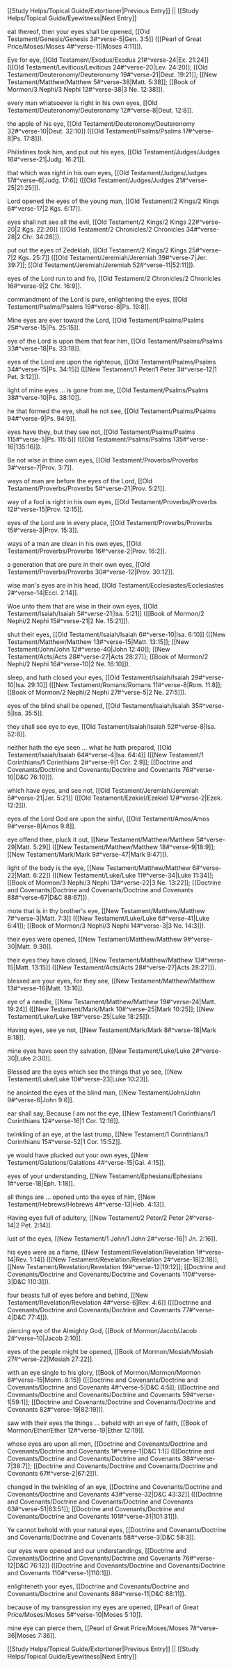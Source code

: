 [[Study Helps/Topical Guide/Extortioner|Previous Entry]]  ||  [[Study Helps/Topical Guide/Eyewitness|Next Entry]]

 eat thereof, then your eyes shall be opened, [[Old Testament/Genesis/Genesis 3#^verse-5|Gen. 3:5]] ([[Pearl of Great Price/Moses/Moses 4#^verse-11|Moses 4:11]]).

 Eye for eye, [[Old Testament/Exodus/Exodus 21#^verse-24|Ex. 21:24]] ([[Old Testament/Leviticus/Leviticus 24#^verse-20|Lev. 24:20]]; [[Old Testament/Deuteronomy/Deuteronomy 19#^verse-21|Deut. 19:21]]; [[New Testament/Matthew/Matthew 5#^verse-38|Matt. 5:38]]; [[Book of Mormon/3 Nephi/3 Nephi 12#^verse-38|3 Ne. 12:38]]).

 every man whatsoever is right in his own eyes, [[Old Testament/Deuteronomy/Deuteronomy 12#^verse-8|Deut. 12:8]].

 the apple of his eye, [[Old Testament/Deuteronomy/Deuteronomy 32#^verse-10|Deut. 32:10]] ([[Old Testament/Psalms/Psalms 17#^verse-8|Ps. 17:8]]).

 Philistines took him, and put out his eyes, [[Old Testament/Judges/Judges 16#^verse-21|Judg. 16:21]].

 that which was right in his own eyes, [[Old Testament/Judges/Judges 17#^verse-6|Judg. 17:6]] ([[Old Testament/Judges/Judges 21#^verse-25|21:25]]).

 Lord opened the eyes of the young man, [[Old Testament/2 Kings/2 Kings 6#^verse-17|2 Kgs. 6:17]].

 eyes shall not see all the evil, [[Old Testament/2 Kings/2 Kings 22#^verse-20|2 Kgs. 22:20]] ([[Old Testament/2 Chronicles/2 Chronicles 34#^verse-28|2 Chr. 34:28]]).

 put out the eyes of Zedekiah, [[Old Testament/2 Kings/2 Kings 25#^verse-7|2 Kgs. 25:7]] ([[Old Testament/Jeremiah/Jeremiah 39#^verse-7|Jer. 39:7]]; [[Old Testament/Jeremiah/Jeremiah 52#^verse-11|52:11]]).

 eyes of the Lord run to and fro, [[Old Testament/2 Chronicles/2 Chronicles 16#^verse-9|2 Chr. 16:9]].

 commandment of the Lord is pure, enlightening the eyes, [[Old Testament/Psalms/Psalms 19#^verse-8|Ps. 19:8]].

 Mine eyes are ever toward the Lord, [[Old Testament/Psalms/Psalms 25#^verse-15|Ps. 25:15]].

 eye of the Lord is upon them that fear him, [[Old Testament/Psalms/Psalms 33#^verse-18|Ps. 33:18]].

 eyes of the Lord are upon the righteous, [[Old Testament/Psalms/Psalms 34#^verse-15|Ps. 34:15]] ([[New Testament/1 Peter/1 Peter 3#^verse-12|1 Pet. 3:12]]).

 light of mine eyes ... is gone from me, [[Old Testament/Psalms/Psalms 38#^verse-10|Ps. 38:10]].

 he that formed the eye, shall he not see, [[Old Testament/Psalms/Psalms 94#^verse-9|Ps. 94:9]].

 eyes have they, but they see not, [[Old Testament/Psalms/Psalms 115#^verse-5|Ps. 115:5]] ([[Old Testament/Psalms/Psalms 135#^verse-16|135:16]]).

 Be not wise in thine own eyes, [[Old Testament/Proverbs/Proverbs 3#^verse-7|Prov. 3:7]].

 ways of man are before the eyes of the Lord, [[Old Testament/Proverbs/Proverbs 5#^verse-21|Prov. 5:21]].

 way of a fool is right in his own eyes, [[Old Testament/Proverbs/Proverbs 12#^verse-15|Prov. 12:15]].

 eyes of the Lord are in every place, [[Old Testament/Proverbs/Proverbs 15#^verse-3|Prov. 15:3]].

 ways of a man are clean in his own eyes, [[Old Testament/Proverbs/Proverbs 16#^verse-2|Prov. 16:2]].

 a generation that are pure in their own eyes, [[Old Testament/Proverbs/Proverbs 30#^verse-12|Prov. 30:12]].

 wise man's eyes are in his head, [[Old Testament/Ecclesiastes/Ecclesiastes 2#^verse-14|Eccl. 2:14]].

 Woe unto them that are wise in their own eyes, [[Old Testament/Isaiah/Isaiah 5#^verse-21|Isa. 5:21]] ([[Book of Mormon/2 Nephi/2 Nephi 15#^verse-21|2 Ne. 15:21]]).

 shut their eyes, [[Old Testament/Isaiah/Isaiah 6#^verse-10|Isa. 6:10]] ([[New Testament/Matthew/Matthew 13#^verse-15|Matt. 13:15]]; [[New Testament/John/John 12#^verse-40|John 12:40]]; [[New Testament/Acts/Acts 28#^verse-27|Acts 28:27]]; [[Book of Mormon/2 Nephi/2 Nephi 16#^verse-10|2 Ne. 16:10]]).

 sleep, and hath closed your eyes, [[Old Testament/Isaiah/Isaiah 29#^verse-10|Isa. 29:10]] ([[New Testament/Romans/Romans 11#^verse-8|Rom. 11:8]]; [[Book of Mormon/2 Nephi/2 Nephi 27#^verse-5|2 Ne. 27:5]]).

 eyes of the blind shall be opened, [[Old Testament/Isaiah/Isaiah 35#^verse-5|Isa. 35:5]].

 they shall see eye to eye, [[Old Testament/Isaiah/Isaiah 52#^verse-8|Isa. 52:8]].

 neither hath the eye seen ... what he hath prepared, [[Old Testament/Isaiah/Isaiah 64#^verse-4|Isa. 64:4]] ([[New Testament/1 Corinthians/1 Corinthians 2#^verse-9|1 Cor. 2:9]]; [[Doctrine and Covenants/Doctrine and Covenants/Doctrine and Covenants 76#^verse-10|D&C 76:10]]).

 which have eyes, and see not, [[Old Testament/Jeremiah/Jeremiah 5#^verse-21|Jer. 5:21]] ([[Old Testament/Ezekiel/Ezekiel 12#^verse-2|Ezek. 12:2]]).

 eyes of the Lord God are upon the sinful, [[Old Testament/Amos/Amos 9#^verse-8|Amos 9:8]].

 eye offend thee, pluck it out, [[New Testament/Matthew/Matthew 5#^verse-29|Matt. 5:29]] ([[New Testament/Matthew/Matthew 18#^verse-9|18:9]]; [[New Testament/Mark/Mark 9#^verse-47|Mark 9:47]]).

 light of the body is the eye, [[New Testament/Matthew/Matthew 6#^verse-22|Matt. 6:22]] ([[New Testament/Luke/Luke 11#^verse-34|Luke 11:34]]; [[Book of Mormon/3 Nephi/3 Nephi 13#^verse-22|3 Ne. 13:22]]; [[Doctrine and Covenants/Doctrine and Covenants/Doctrine and Covenants 88#^verse-67|D&C 88:67]]).

 mote that is in thy brother's eye, [[New Testament/Matthew/Matthew 7#^verse-3|Matt. 7:3]] ([[New Testament/Luke/Luke 6#^verse-41|Luke 6:41]]; [[Book of Mormon/3 Nephi/3 Nephi 14#^verse-3|3 Ne. 14:3]]).

 their eyes were opened, [[New Testament/Matthew/Matthew 9#^verse-30|Matt. 9:30]].

 their eyes they have closed, [[New Testament/Matthew/Matthew 13#^verse-15|Matt. 13:15]] ([[New Testament/Acts/Acts 28#^verse-27|Acts 28:27]]).

 blessed are your eyes, for they see, [[New Testament/Matthew/Matthew 13#^verse-16|Matt. 13:16]].

 eye of a needle, [[New Testament/Matthew/Matthew 19#^verse-24|Matt. 19:24]] ([[New Testament/Mark/Mark 10#^verse-25|Mark 10:25]]; [[New Testament/Luke/Luke 18#^verse-25|Luke 18:25]]).

 Having eyes, see ye not, [[New Testament/Mark/Mark 8#^verse-18|Mark 8:18]].

 mine eyes have seen thy salvation, [[New Testament/Luke/Luke 2#^verse-30|Luke 2:30]].

 Blessed are the eyes which see the things that ye see, [[New Testament/Luke/Luke 10#^verse-23|Luke 10:23]].

 he anointed the eyes of the blind man, [[New Testament/John/John 9#^verse-6|John 9:6]].

 ear shall say, Because I am not the eye, [[New Testament/1 Corinthians/1 Corinthians 12#^verse-16|1 Cor. 12:16]].

 twinkling of an eye, at the last trump, [[New Testament/1 Corinthians/1 Corinthians 15#^verse-52|1 Cor. 15:52]].

 ye would have plucked out your own eyes, [[New Testament/Galations/Galations 4#^verse-15|Gal. 4:15]].

 eyes of your understanding, [[New Testament/Ephesians/Ephesians 1#^verse-18|Eph. 1:18]].

 all things are ... opened unto the eyes of him, [[New Testament/Hebrews/Hebrews 4#^verse-13|Heb. 4:13]].

 Having eyes full of adultery, [[New Testament/2 Peter/2 Peter 2#^verse-14|2 Pet. 2:14]].

 lust of the eyes, [[New Testament/1 John/1 John 2#^verse-16|1 Jn. 2:16]].

 his eyes were as a flame, [[New Testament/Revelation/Revelation 1#^verse-14|Rev. 1:14]] ([[New Testament/Revelation/Revelation 2#^verse-18|2:18]]; [[New Testament/Revelation/Revelation 19#^verse-12|19:12]]; [[Doctrine and Covenants/Doctrine and Covenants/Doctrine and Covenants 110#^verse-3|D&C 110:3]]).

 four beasts full of eyes before and behind, [[New Testament/Revelation/Revelation 4#^verse-6|Rev. 4:6]] ([[Doctrine and Covenants/Doctrine and Covenants/Doctrine and Covenants 77#^verse-4|D&C 77:4]]).

 piercing eye of the Almighty God, [[Book of Mormon/Jacob/Jacob 2#^verse-10|Jacob 2:10]].

 eyes of the people might be opened, [[Book of Mormon/Mosiah/Mosiah 27#^verse-22|Mosiah 27:22]].

 with an eye single to his glory, [[Book of Mormon/Mormon/Mormon 8#^verse-15|Morm. 8:15]] ([[Doctrine and Covenants/Doctrine and Covenants/Doctrine and Covenants 4#^verse-5|D&C 4:5]]; [[Doctrine and Covenants/Doctrine and Covenants/Doctrine and Covenants 59#^verse-1|59:1]]; [[Doctrine and Covenants/Doctrine and Covenants/Doctrine and Covenants 82#^verse-19|82:19]]).

 saw with their eyes the things ... beheld with an eye of faith, [[Book of Mormon/Ether/Ether 12#^verse-19|Ether 12:19]].

 whose eyes are upon all men, [[Doctrine and Covenants/Doctrine and Covenants/Doctrine and Covenants 1#^verse-1|D&C 1:1]] ([[Doctrine and Covenants/Doctrine and Covenants/Doctrine and Covenants 38#^verse-7|38:7]]; [[Doctrine and Covenants/Doctrine and Covenants/Doctrine and Covenants 67#^verse-2|67:2]]).

 changed in the twinkling of an eye, [[Doctrine and Covenants/Doctrine and Covenants/Doctrine and Covenants 43#^verse-32|D&C 43:32]] ([[Doctrine and Covenants/Doctrine and Covenants/Doctrine and Covenants 63#^verse-51|63:51]]; [[Doctrine and Covenants/Doctrine and Covenants/Doctrine and Covenants 101#^verse-31|101:31]]).

 Ye cannot behold with your natural eyes, [[Doctrine and Covenants/Doctrine and Covenants/Doctrine and Covenants 58#^verse-3|D&C 58:3]].

 our eyes were opened and our understandings, [[Doctrine and Covenants/Doctrine and Covenants/Doctrine and Covenants 76#^verse-12|D&C 76:12]] ([[Doctrine and Covenants/Doctrine and Covenants/Doctrine and Covenants 110#^verse-1|110:1]]).

 enlighteneth your eyes, [[Doctrine and Covenants/Doctrine and Covenants/Doctrine and Covenants 88#^verse-11|D&C 88:11]].

 because of my transgression my eyes are opened, [[Pearl of Great Price/Moses/Moses 5#^verse-10|Moses 5:10]].

 mine eye can pierce them, [[Pearl of Great Price/Moses/Moses 7#^verse-36|Moses 7:36]].

[[Study Helps/Topical Guide/Extortioner|Previous Entry]]  ||  [[Study Helps/Topical Guide/Eyewitness|Next Entry]]